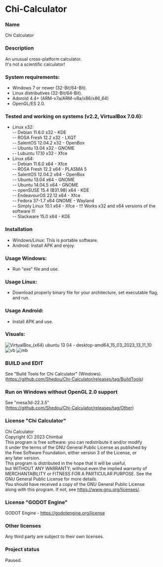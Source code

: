 # Chi-Calculator

### Name
Chi Calculator

### Description
An unusual cross-platform calculator.\
It's not a scientific calculator!

### System requirements:
- Windows 7 or newer (32-Bit/64-Bit).
- Linux distributives (32-Bit/64-Bit).
- Adnroid 4.4+ (ARM-v7a/ARM-v8a/x86/x86_64)
- OpenGL/ES 2.0.

### Tested and working on systems (v2.2, VirtualBox 7.0.6):
 - Linux x32:\
 -- Debian 11.6.0 x32 - KDE\
 -- ROSA Fresh 12.2 x32 - LXQT\
 -- SalentOS 12.04.2 x32 - OpenBox\
 -- Ubuntu 13.04 x32 - GNOME\
 -- Lubuntu 17.10 x32 - Xfce
 - Linux x64:\
 -- Debian 11.6.0 x64 - Xfce\
 -- ROSA Fresh 12.2 x64 - PLASMA 5\
 -- SalentOS 12.04.2 x64 - OpenBox\
 -- Ubuntu 13.04 x64 - GNOME\
 -- Ubuntu 14.04.5 x64 - GNOME\
 -- openSUSE 15.4 (B31.98) x64 - KDE\
 -- EndeavourOS 22.12 x64 - Xfce\
 -- Fedora 37-1.7 x64 GNOME - Wayland\
 -- Simply Linux 10.1 x64 - Xfce - !!! Works x32 and x64 versions of the software !!!\
 -- Slackware 15.0 x64 - KDE

### Installation
- Windows/Linux: This is portable software.
- Android: Install APK and enjoy.

### Usage Windows:
- Run "exe" file and use.

### Usage Linux:
- Download properly binary file for your architecture, set executable flag, and run.

### Usage Android:
- Install APK and use.

### Visuals:
![VirtualBox_(x64) ubuntu 13 04 - desktop-amd64_15_03_2023_13_11_10](https://user-images.githubusercontent.com/19572158/225266762-90005b49-b2a5-4238-a37b-ee9ccbd6d93f.png)
![vb](https://user-images.githubusercontent.com/19572158/225267127-debadd12-c517-4085-9809-23b73470334e.png)
![mb](https://user-images.githubusercontent.com/19572158/225269465-c70c97a8-fbae-42e9-9ec1-ec62e8d49aaf.JPG)

### BUILD and EDIT
See "Build Tools for Chi Calculator" (Windows).\
(https://github.com/Shedou/Chi-Calculator/releases/tag/BuildTools)

### Run on Windows without OpenGL 2.0 support
See "mesa3d-22.3.5"\
(https://github.com/Shedou/Chi-Calculator/releases/tag/Other)

### License "Chi Calculator"
Chi Calculator\
Copyright (C) 2023 Chimbal\
This program is free software: you can redistribute it and/or modify\
it under the terms of the GNU General Public License as published by\
the Free Software Foundation, either version 3 of the License, or\
any later version.\
This program is distributed in the hope that it will be useful,\
but WITHOUT ANY WARRANTY; without even the implied warranty of\
MERCHANTABILITY or FITNESS FOR A PARTICULAR PURPOSE.  See the\
GNU General Public License for more details.\
You should have received a copy of the GNU General Public License\
along with this program.  If not, see https://www.gnu.org/licenses/.

### License "GODOT Engine"
GODOT Engine - https://godotengine.org/license

### Other licenses
Any third party are subject to their own licenses.

### Project status
Paused.
